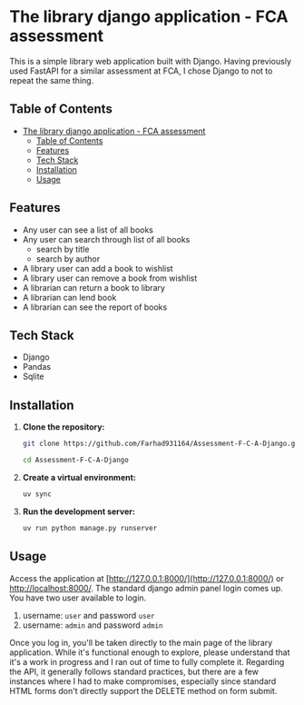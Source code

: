# The library django application - FCA assessment

This is a simple library web application built with Django. Having previously used FastAPI for a similar assessment at FCA, I chose Django to not to repeat the same thing.


## Table of Contents

- [The library django application - FCA assessment](#the-library-django-application---fca-assessment)
  - [Table of Contents](#table-of-contents)
  - [Features](#features)
  - [Tech Stack](#tech-stack)
  - [Installation](#installation)
  - [Usage](#usage)


## Features

- Any user can see a list of all books
- Any user can search through list of all books
  - search by title
  - search by author
- A library user can add a book to wishlist
- A library user can remove a book from wishlist
- A librarian can return a book to library
- A librarian can lend book
- A librarian can see the report of books 

## Tech Stack

- Django
- Pandas
- Sqlite

## Installation

1.  **Clone the repository:**

    ```bash
    git clone https://github.com/Farhad931164/Assessment-F-C-A-Django.git

    cd Assessment-F-C-A-Django
    ```

2.  **Create a virtual environment:**

    ```bash
    uv sync
    ```


3.  **Run the development server:**

    ```bash
    uv run python manage.py runserver
    ```

## Usage

Access the application at [http://127.0.0.1:8000/](http://127.0.0.1:8000/) or [http://localhost:8000/](http://localhost:8000/).
The standard django admin panel login comes up. You have two user available to login.

  1. username: `user` and password `user`
  2. username: `admin` and password `admin`

Once you log in, you'll be taken directly to the main page of the library application. While it's functional enough to explore, please understand that it's a work in progress and I ran out of time to fully complete it. Regarding the API, it generally follows standard practices, but there are a few instances where I had to make compromises, especially since standard HTML forms don't directly support the DELETE method on form submit.